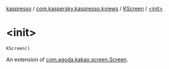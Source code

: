 [kaspresso](../../index.md) / [com.kaspersky.kaspresso.kviews](../index.md) / [KScreen](index.md) / [&lt;init&gt;](./-init-.md)

# &lt;init&gt;

`KScreen()`

An extension of [com.agoda.kakao.screen.Screen](#).

